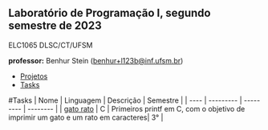 
## Laboratório de Programação I, segundo semestre de 2023
ELC1065 DLSC/CT/UFSM

**professor:** Benhur Stein (benhur+l123b@inf.ufsm.br)

 * [Projetos]()
 * [Tasks]()

#Tasks
| Nome | Linguagem | Descrição | Semestre |
| ---- | --------- | --------- | -------- |
| [gato rato]() | C | Primeiros printf em C, com o objetivo de imprimir um gato e um rato em caracteres| 3° |


